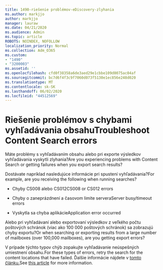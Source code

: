 ```yaml
---
title: 1490-riešenie problémov-eDiscovery-zlyhania
ms.author: markjjo
author: markjjo
manager: lauraw
ms.date: 04/21/2020
ms.audience: Admin
ms.topic: article
ROBOTS: NOINDEX, NOFOLLOW
localization_priority: Normal
ms.collection: Adm_O365
ms.custom:
- "1490"
- "3200003"
ms.assetid: ''
ms.openlocfilehash: cfd0f38358a6de3aed29e1cbbe109d0075ac04af
ms.sourcegitcommit: bc7d6f4f3c9f7060d073f5130e1ec856e248d020
ms.translationtype: MT
ms.contentlocale: sk-SK
ms.lasthandoff: 06/02/2020
ms.locfileid: "44512569"
---
```

# <a name="troubleshoot-content-search-errors"></a><span data-ttu-id="b20bd-102">Riešenie problémov s chybami vyhľadávania obsahu</span><span class="sxs-lookup"><span data-stu-id="b20bd-102">Troubleshoot Content Search errors</span></span>

<span data-ttu-id="b20bd-103">Máte problémy s vyhľadávaním obsahu alebo pri exporte výsledkov vyhľadávania vyskytli zlyhania?</span><span class="sxs-lookup"><span data-stu-id="b20bd-103">Are you experiencing problems with Content Search or getting failures when you export search results?</span></span>

<span data-ttu-id="b20bd-104">Dostávate napríklad nasledujúce informácie pri spustení vyhľadávania?</span><span class="sxs-lookup"><span data-stu-id="b20bd-104">For example, are you receiving the following when running searches?</span></span>

- <span data-ttu-id="b20bd-105">Chyby CS008 alebo CS012</span><span class="sxs-lookup"><span data-stu-id="b20bd-105">CS008 or CS012 errors</span></span>

- <span data-ttu-id="b20bd-106">Chyby o zaneprázdnení a časovom limite servera</span><span class="sxs-lookup"><span data-stu-id="b20bd-106">Server busy/timeout errors</span></span>

- <span data-ttu-id="b20bd-107">Vyskytla sa chyba aplikácie</span><span class="sxs-lookup"><span data-stu-id="b20bd-107">Application error occurred</span></span>

<span data-ttu-id="b20bd-108">Alebo pri vyhľadávaní alebo exportovaní výsledkov z veľkého počtu poštových schránok (viac ako 100 000 poštových schránok) sa zobrazujú chyby exportu?</span><span class="sxs-lookup"><span data-stu-id="b20bd-108">Or when searching or exporting results from a large number of mailboxes (over 100,000 mailboxes), are you getting export errors?</span></span>

<span data-ttu-id="b20bd-109">V prípade týchto typov chýb zopakujte vyhľadávanie neúspešných umiestnení obsahu.</span><span class="sxs-lookup"><span data-stu-id="b20bd-109">For these types of errors, retry the search for the content locations that have failed.</span></span> <span data-ttu-id="b20bd-110">Ďalšie informácie nájdete v [tomto článku.](https://docs.microsoft.com/microsoft-365/compliance/retry-failed-content-search)</span><span class="sxs-lookup"><span data-stu-id="b20bd-110">See  [this article](https://docs.microsoft.com/microsoft-365/compliance/retry-failed-content-search) for more information.</span></span>
